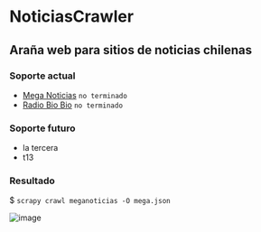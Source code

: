 # NoticiasCrawler

## Araña web para sitios de noticias chilenas
### Soporte actual
- <a href='https://www.meganoticias.cl/'>Mega Noticias</a> `no terminado`
- <a href='https://www.biobiochile.cl/'>Radio Bio Bio</a> `no terminado`
### Soporte futuro
- la tercera
- t13

### Resultado
$ `scrapy crawl meganoticias -O mega.json`

![image](https://user-images.githubusercontent.com/95819756/165010034-f1510e29-f056-4b82-8278-b16fa0b4a77f.png)
